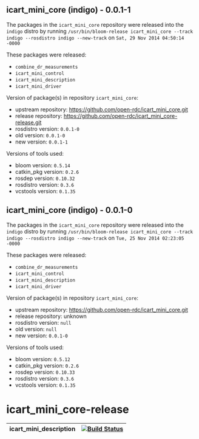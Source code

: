 ## icart_mini_core (indigo) - 0.0.1-1

The packages in the `icart_mini_core` repository were released into the `indigo` distro by running `/usr/bin/bloom-release icart_mini_core --track indigo --rosdistro indigo --new-track` on `Sat, 29 Nov 2014 04:50:14 -0000`

These packages were released:
- `combine_dr_measurements`
- `icart_mini_control`
- `icart_mini_description`
- `icart_mini_driver`

Version of package(s) in repository `icart_mini_core`:
- upstream repository: https://github.com/open-rdc/icart_mini_core.git
- release repository: https://github.com/open-rdc/icart_mini_core-release.git
- rosdistro version: `0.0.1-0`
- old version: `0.0.1-0`
- new version: `0.0.1-1`

Versions of tools used:
- bloom version: `0.5.14`
- catkin_pkg version: `0.2.6`
- rosdep version: `0.10.32`
- rosdistro version: `0.3.6`
- vcstools version: `0.1.35`


## icart_mini_core (indigo) - 0.0.1-0

The packages in the `icart_mini_core` repository were released into the `indigo` distro by running `/usr/bin/bloom-release icart_mini_core --track indigo --rosdistro indigo --new-track` on `Tue, 25 Nov 2014 02:23:05 -0000`

These packages were released:
- `combine_dr_measurements`
- `icart_mini_control`
- `icart_mini_description`
- `icart_mini_driver`

Version of package(s) in repository `icart_mini_core`:
- upstream repository: https://github.com/open-rdc/icart_mini_core.git
- release repository: unknown
- rosdistro version: `null`
- old version: `null`
- new version: `0.0.1-0`

Versions of tools used:
- bloom version: `0.5.12`
- catkin_pkg version: `0.2.6`
- rosdep version: `0.10.33`
- rosdistro version: `0.3.6`
- vcstools version: `0.1.35`


icart_mini_core-release
=======================

| icart_mini_description | [![Build Status](http://jenkins.ros.org/job/ros-indigo-icart-mini-description_sourcedeb/badge/icon)](http://jenkins.ros.org/job/ros-indigo-icart-mini-description_sourcedeb/)  |
| --- | --- |


